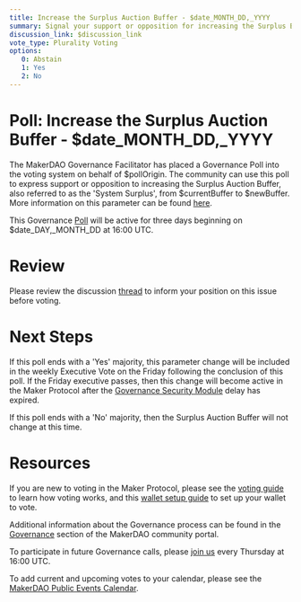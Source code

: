 ```yaml
---
title: Increase the Surplus Auction Buffer - $date_MONTH_DD,_YYYY
summary: Signal your support or opposition for increasing the Surplus Buffer from $currentBuffer to $newBuffer
discussion_link: $discussion_link
vote_type: Plurality Voting
options:
   0: Abstain
   1: Yes
   2: No
---
```

# Poll: Increase the Surplus Auction Buffer - $date_MONTH_DD,_YYYY

The MakerDAO Governance Facilitator has placed a Governance Poll into the voting system on behalf of $pollOrigin. The community can use this poll to express support or opposition to increasing the Surplus Auction Buffer, also referred to as the 'System Surplus', from $currentBuffer to $newBuffer. More information on this parameter can be found [here](https://docs.makerdao.com/auctions/the-auctions-of-the-maker-protocol#surplus-auction).

This Governance [Poll](https://community-development.makerdao.com/en/learn/governance/on-chain-gov) will be active for three days beginning on $date_DAY,_MONTH_DD at 16:00 UTC.

# Review

Please review the discussion [thread]($discussion_link) to inform your position on this issue before voting.

# Next Steps

If this poll ends with a 'Yes' majority, this parameter change will be included in the weekly Executive Vote on the Friday following the conclusion of this poll.  If the Friday executive passes, then this change will become active in the Maker Protocol after the [Governance Security Module](https://forum.makerdao.com/tag/govsec-module) delay has expired.

If this poll ends with a 'No' majority, then the Surplus Auction Buffer will not change at this time.

# Resources

If you are new to voting in the Maker Protocol, please see the [voting guide](https://community-development.makerdao.com/en/learn/governance/how-voting-works/) to learn how voting works, and this [wallet setup guide](https://community-development.makerdao.com/en/learn/governance/voting-setup/) to set up your wallet to vote.

Additional information about the Governance process can be found in the [Governance](https://community-development.makerdao.com/en/learn/governance) section of the MakerDAO community portal.

To participate in future Governance calls, please [join us](https://github.com/makerdao/community/tree/master/governance/governance-and-risk-meetings) every Thursday at 16:00 UTC.

To add current and upcoming votes to your calendar, please see the [MakerDAO Public Events Calendar](https://calendar.google.com/calendar/embed?src=makerdao.com_3efhm2ghipksegl009ktniomdk%40group.calendar.google.com&ctz=America%2FLos_Angeles).

